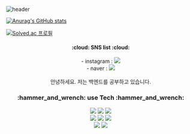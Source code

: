 <!--
**GonJelly/GonJelly** is a ✨ _special_ ✨ repository because its `README.md` (this file) appears on your GitHub profile.

Here are some ideas to get you started:

- 🔭 I’m currently working on ...
- 🌱 I’m currently learning ...
- 👯 I’m looking to collaborate on ...
- 🤔 I’m looking for help with ...
- 💬 Ask me about ...
- 📫 How to reach me: ...
- 😄 Pronouns: ...
- ⚡ Fun fact: ...
-->

![header](https://capsule-render.vercel.app/api?type=slice&color=auto&height=300&section=header&text=Junyoung%20Park&fontSize=90)

[![Anurag's GitHub stats](https://github-readme-stats.vercel.app/api?username=Gonjelly&show_icons=true&theme=tokyonight)](https://github.com/anuraghazra/github-readme-stats)

[![Solved.ac 프로필](http://mazassumnida.wtf/api/v2/generate_badge?boj=qlwms221)](https://solved.ac/qlwms221)

<div align="center">
  <h4>:cloud: SNS list :cloud:</h4>
  - instagram : <img src="https://img.shields.io/badge/instagram-E4405F?style=flat&logo=instagram&logoColor=white"><br>
  - naver : <img src="https://img.shields.io/badge/naver-03C75A?style=flat&logo=naver&logoColor=white"><br>
</div>
<br>
<div align="center">
안녕하세요. 저는 백엔드를 공부하고 있습니다.
</div>

<div align="center"><h3>:hammer_and_wrench: use Tech :hammer_and_wrench: </h3></div>

<div align="center">
    <img src="https://img.shields.io/badge/java-007396?style=for-the-badge&logo=java&logoColor=white">
    <img src="https://img.shields.io/badge/spring-6DB33F?style=for-the-badge&logo=spring&logoColor=white">
    <img src="https://img.shields.io/badge/springboot-6DB33F?style=for-the-badge&logo=springboot&logoColor=white">
    <br />
    <img src="https://img.shields.io/badge/html5-E34F26?style=for-the-badge&logo=html5&logoColor=white">
    <img src="https://img.shields.io/badge/css-1572B6?style=for-the-badge&logo=css3&logoColor=white">
    <img src="https://img.shields.io/badge/javascript-F7DF1E?style=for-the-badge&logo=javascript&logoColor=black">
    <br />
    <img src="https://img.shields.io/badge/mysql-4479A1?style=for-the-badge&logo=mysql&logoColor=white">
    <img src="https://img.shields.io/badge/mariaDB-003545?style=for-the-badge&logo=mariaDB&logoColor=white">
</div>
